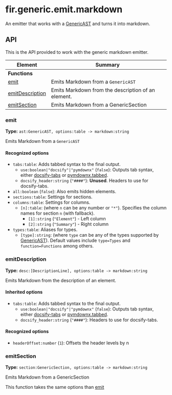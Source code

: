 # fir.generic.emit.markdown

An emitter that works with a [GenericAST](/generic/parser.md#GenericAST) and turns it into markdown.

## API

This is the API provided to work with the generic markdown emitter.

| Element | Summary |
|---------|---------|
| **Functions** |  |
| [emit](#emit) | Emits Markdown from a `GenericAST` |
| [emitDescription](#emitDescription) | Emits Markdown from the description of an element. |
| [emitSection](#emitSection) | Emits Markdown from a GenericSection |

### emit

**Type:** `ast:GenericAST, options:table -> markdown:string`  

Emits Markdown from a `GenericAST`


#### Recognized options

- `tabs:table`: Adds tabbed syntax to the final output.
    - `use:boolean|"docsify"|"pymdownx"` (`false`): Outputs tab syntax, either  [docsify-tabs](https://jhildenbiddle.github.io/docsify-tabs/#/) or [pymdownx.tabbed](https://facelessuser.github.io/pymdown-extensions/extensions/tabbed/#syntax).
    - `docsify_header:string` (`"####"`): **Unused**. Headers to use for docsify-tabs.
- `all:boolean` (`false`): Also emits hidden elements.
- `sections:table`: Settings for sections.
- `columns:table`: Settings for columns.
    - `[n]:table`: (where `n` can be any number or `"*"`). Specifies the column names for section `n` (with fallback).
        - `[1]:string` (`"Element"`) - Left column
        - `[2]:string` (`"Summary"`) - Right column
- `types:table`: Aliases for types.
    - `[type]:string`: (where `type` can be any of the types supported by [GenericAST](generic/parser.md#GenericAST)). Default values include `type=Types` and `function=Functions` among others.

### emitDescription

**Type:** `desc:[DescriptionLine], options:table -> markdown:string`  

Emits Markdown from the description of an element.


#### Inherited options

- `tabs:table`: Adds tabbed syntax to the final output.
    - `use:boolean|"docsify"|"pymdownx"` (`false`): Outputs tab syntax, either  [docsify-tabs](https://jhildenbiddle.github.io/docsify-tabs/#/) or [pymdownx.tabbed](https://facelessuser.github.io/pymdown-extensions/extensions/tabbed/#syntax).
    - `docsify_header:string` (`"####"`): Headers to use for docsify-tabs.

#### Recognized options

- `headerOffset:number` (`1`): Offsets the header levels by n

### emitSection

**Type:** `section:GenericSection, options:table -> markdown:string`  

Emits Markdown from a GenericSection

This function takes the same options than [emit](#emit)
